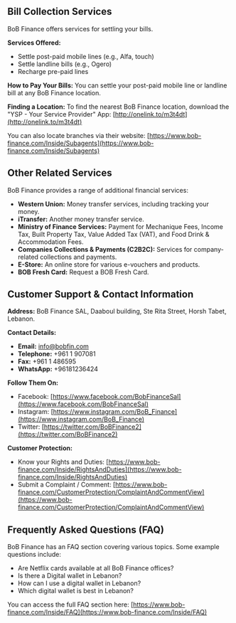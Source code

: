 ## Bill Collection Services

BoB Finance offers services for settling your bills.

**Services Offered:**
*   Settle post-paid mobile lines (e.g., Alfa, touch)
*   Settle landline bills (e.g., Ogero)
*   Recharge pre-paid lines

**How to Pay Your Bills:**
You can settle your post-paid mobile line or landline bill at any BoB Finance location.

**Finding a Location:**
To find the nearest BoB Finance location, download the "YSP - Your Service Provider" App: [http://onelink.to/m3t4dt](http://onelink.to/m3t4dt)

You can also locate branches via their website: [https://www.bob-finance.com/Inside/Subagents](https://www.bob-finance.com/Inside/Subagents)

## Other Related Services

BoB Finance provides a range of additional financial services:
*   **Western Union:** Money transfer services, including tracking your money.
*   **iTransfer:** Another money transfer service.
*   **Ministry of Finance Services:** Payment for Mechanique Fees, Income Tax, Built Property Tax, Value Added Tax (VAT), and Food Drink & Accommodation Fees.
*   **Companies Collections & Payments (C2B2C):** Services for company-related collections and payments.
*   **E-Store:** An online store for various e-vouchers and products.
*   **BOB Fresh Card:** Request a BOB Fresh Card.

## Customer Support & Contact Information

**Address:**
BoB Finance SAL, Daaboul building, Ste Rita Street, Horsh Tabet, Lebanon.

**Contact Details:**
*   **Email:** info@bobfin.com
*   **Telephone:** +961 1 907081
*   **Fax:** +961 1 486595
*   **WhatsApp:** +96181236424

**Follow Them On:**
*   Facebook: [https://www.facebook.com/BobFinanceSal](https://www.facebook.com/BobFinanceSal)
*   Instagram: [https://www.instagram.com/BoB_Finance](https://www.instagram.com/BoB_Finance)
*   Twitter: [https://twitter.com/BoBFinance2](https://twitter.com/BoBFinance2)

**Customer Protection:**
*   Know your Rights and Duties: [https://www.bob-finance.com/Inside/RightsAndDuties](https://www.bob-finance.com/Inside/RightsAndDuties)
*   Submit a Complaint / Comment: [https://www.bob-finance.com/CustomerProtection/ComplaintAndCommentView](https://www.bob-finance.com/CustomerProtection/ComplaintAndCommentView)

## Frequently Asked Questions (FAQ)

BoB Finance has an FAQ section covering various topics. Some example questions include:
*   Are Netflix cards available at all BoB Finance offices?
*   Is there a Digital wallet in Lebanon?
*   How can I use a digital wallet in Lebanon?
*   Which digital wallet is best in Lebanon?

You can access the full FAQ section here: [https://www.bob-finance.com/Inside/FAQ](https://www.bob-finance.com/Inside/FAQ)